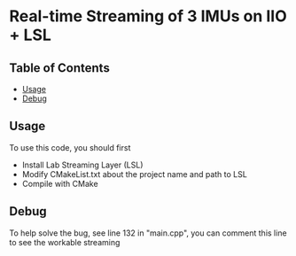 # Real-time Streaming of 3 IMUs on IIO + LSL

## Table of Contents
  * [Usage](#usage)
  * [Debug](#debug)
  
## Usage

To use this code, you should first
- Install Lab Streaming Layer (LSL)
- Modify CMakeList.txt about the project name and path to LSL
- Compile with CMake

## Debug

To help solve the bug, see line 132 in "main.cpp", you can comment this line to see the workable streaming
